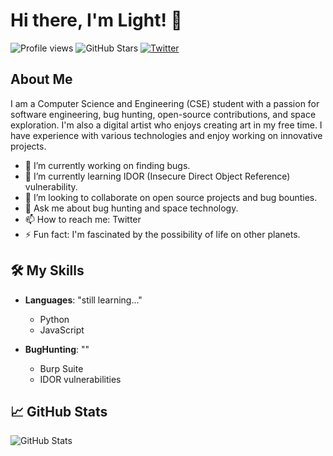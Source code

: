 # Hi there, I'm Light! 👋

![Profile views](https://komarev.com/ghpvc/?username=Light-Yagami-01&color=blue) ![GitHub Stars](https://img.shields.io/github/stars/Light-Yagami-01?style=social) [![Twitter](https://img.shields.io/badge/Twitter-Profile-blue?logo=twitter)](https://twitter.com/_Light_Yagami_x) 

## About Me

I am a Computer Science and Engineering (CSE) student with a passion for software engineering, bug hunting, open-source contributions, and space exploration. I'm also a digital artist who enjoys creating art in my free time. I have experience with various technologies and enjoy working on innovative projects.

- 🔭 I’m currently working on finding bugs.
- 🌱 I’m currently learning IDOR (Insecure Direct Object Reference) vulnerability.
- 👯 I’m looking to collaborate on open source projects and bug bounties.
- 💬 Ask me about bug hunting and space technology.
- 📫 How to reach me: Twitter
- ⚡ Fun fact: I'm fascinated by the possibility of life on other planets.

## 🛠️ My Skills

- **Languages**: "still learning..."
  - Python
  - JavaScript 

- **BugHunting**: ""
  - Burp Suite
  - IDOR vulnerabilities

## 📈 GitHub Stats

![GitHub Stats](https://github-readme-stats.vercel.app/api?username=Light-Yagami-01&show_icons=true&hide=contribs,prs&cache_seconds=86400&theme=default)

